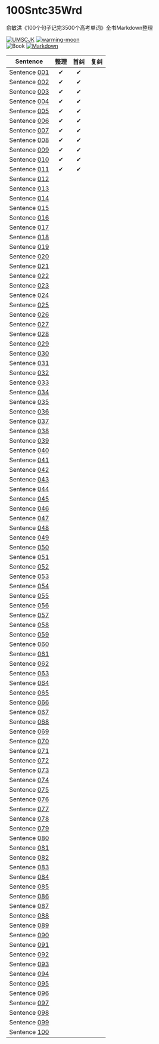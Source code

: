 # 100Sntc35Wrd

俞敏洪《100个句子记完3500个高考单词》全书Markdown整理

[![UMSCJK](https://img.shields.io/badge/整理-UMSCJK-orangered)](https://github.com/UMSCJK)
[![warming-moon](https://img.shields.io/badge/辅助-warming--moon-saddlebrown)](https://github.com/warming-moon)  
![Book](https://img.shields.io/badge/俞敏洪-100个句子记完3500个高考单词-goldenrod)
[![Markdown](https://img.shields.io/badge/GitHub-Markdown-seagreen)](https://markdown.com.cn/)

|                       Sentence                       | 整理  | 首纠  | 复纠  |
| :--------------------------------------------------: | :---: | :---: | :---: |
| Sentence [001](100个句子记完3500个高考单词/001.md) |   ✔   |   ✔   |       |
| Sentence [002](100个句子记完3500个高考单词/002.md) |   ✔   |   ✔   |       |
| Sentence [003](100个句子记完3500个高考单词/003.md) |   ✔   |   ✔   |       |
| Sentence [004](100个句子记完3500个高考单词/004.md) |   ✔   |   ✔   |       |
| Sentence [005](100个句子记完3500个高考单词/005.md) |   ✔   |   ✔   |       |
| Sentence [006](100个句子记完3500个高考单词/006.md) |   ✔   |   ✔   |       |
| Sentence [007](100个句子记完3500个高考单词/007.md) |   ✔   |   ✔   |       |
| Sentence [008](100个句子记完3500个高考单词/008.md) |   ✔   |   ✔   |       |
| Sentence [009](100个句子记完3500个高考单词/009.md) |   ✔   |   ✔   |       |
| Sentence [010](100个句子记完3500个高考单词/010.md) |   ✔   |   ✔   |       |
| Sentence [011](100个句子记完3500个高考单词/011.md) |   ✔   |   ✔   |       |
| Sentence [012](100个句子记完3500个高考单词/012.md) |       |       |       |
| Sentence [013](100个句子记完3500个高考单词/013.md) |       |       |       |
| Sentence [014](100个句子记完3500个高考单词/014.md) |       |       |       |
| Sentence [015](100个句子记完3500个高考单词/015.md) |       |       |       |
| Sentence [016](100个句子记完3500个高考单词/016.md) |       |       |       |
| Sentence [017](100个句子记完3500个高考单词/017.md) |       |       |       |
| Sentence [018](100个句子记完3500个高考单词/018.md) |       |       |       |
| Sentence [019](100个句子记完3500个高考单词/019.md) |       |       |       |
| Sentence [020](100个句子记完3500个高考单词/020.md) |       |       |       |
| Sentence [021](100个句子记完3500个高考单词/021.md) |       |       |       |
| Sentence [022](100个句子记完3500个高考单词/022.md) |       |       |       |
| Sentence [023](100个句子记完3500个高考单词/023.md) |       |       |       |
| Sentence [024](100个句子记完3500个高考单词/024.md) |       |       |       |
| Sentence [025](100个句子记完3500个高考单词/025.md) |       |       |       |
| Sentence [026](100个句子记完3500个高考单词/026.md) |       |       |       |
| Sentence [027](100个句子记完3500个高考单词/027.md) |       |       |       |
| Sentence [028](100个句子记完3500个高考单词/028.md) |       |       |       |
| Sentence [029](100个句子记完3500个高考单词/029.md) |       |       |       |
| Sentence [030](100个句子记完3500个高考单词/030.md) |       |       |       |
| Sentence [031](100个句子记完3500个高考单词/031.md) |       |       |       |
| Sentence [032](100个句子记完3500个高考单词/032.md) |       |       |       |
| Sentence [033](100个句子记完3500个高考单词/033.md) |       |       |       |
| Sentence [034](100个句子记完3500个高考单词/034.md) |       |       |       |
| Sentence [035](100个句子记完3500个高考单词/035.md) |       |       |       |
| Sentence [036](100个句子记完3500个高考单词/036.md) |       |       |       |
| Sentence [037](100个句子记完3500个高考单词/037.md) |       |       |       |
| Sentence [038](100个句子记完3500个高考单词/038.md) |       |       |       |
| Sentence [039](100个句子记完3500个高考单词/039.md) |       |       |       |
| Sentence [040](100个句子记完3500个高考单词/040.md) |       |       |       |
| Sentence [041](100个句子记完3500个高考单词/041.md) |       |       |       |
| Sentence [042](100个句子记完3500个高考单词/042.md) |       |       |       |
| Sentence [043](100个句子记完3500个高考单词/043.md) |       |       |       |
| Sentence [044](100个句子记完3500个高考单词/044.md) |       |       |       |
| Sentence [045](100个句子记完3500个高考单词/045.md) |       |       |       |
| Sentence [046](100个句子记完3500个高考单词/046.md) |       |       |       |
| Sentence [047](100个句子记完3500个高考单词/047.md) |       |       |       |
| Sentence [048](100个句子记完3500个高考单词/048.md) |       |       |       |
| Sentence [049](100个句子记完3500个高考单词/049.md) |       |       |       |
| Sentence [050](100个句子记完3500个高考单词/050.md) |       |       |       |
| Sentence [051](100个句子记完3500个高考单词/051.md) |       |       |       |
| Sentence [052](100个句子记完3500个高考单词/052.md) |       |       |       |
| Sentence [053](100个句子记完3500个高考单词/053.md) |       |       |       |
| Sentence [054](100个句子记完3500个高考单词/054.md) |       |       |       |
| Sentence [055](100个句子记完3500个高考单词/055.md) |       |       |       |
| Sentence [056](100个句子记完3500个高考单词/056.md) |       |       |       |
| Sentence [057](100个句子记完3500个高考单词/057.md) |       |       |       |
| Sentence [058](100个句子记完3500个高考单词/058.md) |       |       |       |
| Sentence [059](100个句子记完3500个高考单词/059.md) |       |       |       |
| Sentence [060](100个句子记完3500个高考单词/060.md) |       |       |       |
| Sentence [061](100个句子记完3500个高考单词/061.md) |       |       |       |
| Sentence [062](100个句子记完3500个高考单词/062.md) |       |       |       |
| Sentence [063](100个句子记完3500个高考单词/063.md) |       |       |       |
| Sentence [064](100个句子记完3500个高考单词/064.md) |       |       |       |
| Sentence [065](100个句子记完3500个高考单词/065.md) |       |       |       |
| Sentence [066](100个句子记完3500个高考单词/066.md) |       |       |       |
| Sentence [067](100个句子记完3500个高考单词/067.md) |       |       |       |
| Sentence [068](100个句子记完3500个高考单词/068.md) |       |       |       |
| Sentence [069](100个句子记完3500个高考单词/069.md) |       |       |       |
| Sentence [070](100个句子记完3500个高考单词/070.md) |       |       |       |
| Sentence [071](100个句子记完3500个高考单词/071.md) |       |       |       |
| Sentence [072](100个句子记完3500个高考单词/072.md) |       |       |       |
| Sentence [073](100个句子记完3500个高考单词/073.md) |       |       |       |
| Sentence [074](100个句子记完3500个高考单词/074.md) |       |       |       |
| Sentence [075](100个句子记完3500个高考单词/075.md) |       |       |       |
| Sentence [076](100个句子记完3500个高考单词/076.md) |       |       |       |
| Sentence [077](100个句子记完3500个高考单词/077.md) |       |       |       |
| Sentence [078](100个句子记完3500个高考单词/078.md) |       |       |       |
| Sentence [079](100个句子记完3500个高考单词/079.md) |       |       |       |
| Sentence [080](100个句子记完3500个高考单词/080.md) |       |       |       |
| Sentence [081](100个句子记完3500个高考单词/081.md) |       |       |       |
| Sentence [082](100个句子记完3500个高考单词/082.md) |       |       |       |
| Sentence [083](100个句子记完3500个高考单词/083.md) |       |       |       |
| Sentence [084](100个句子记完3500个高考单词/084.md) |       |       |       |
| Sentence [085](100个句子记完3500个高考单词/085.md) |       |       |       |
| Sentence [086](100个句子记完3500个高考单词/086.md) |       |       |       |
| Sentence [087](100个句子记完3500个高考单词/087.md) |       |       |       |
| Sentence [088](100个句子记完3500个高考单词/088.md) |       |       |       |
| Sentence [089](100个句子记完3500个高考单词/089.md) |       |       |       |
| Sentence [090](100个句子记完3500个高考单词/090.md) |       |       |       |
| Sentence [091](100个句子记完3500个高考单词/091.md) |       |       |       |
| Sentence [092](100个句子记完3500个高考单词/092.md) |       |       |       |
| Sentence [093](100个句子记完3500个高考单词/093.md) |       |       |       |
| Sentence [094](100个句子记完3500个高考单词/094.md) |       |       |       |
| Sentence [095](100个句子记完3500个高考单词/095.md) |       |       |       |
| Sentence [096](100个句子记完3500个高考单词/096.md) |       |       |       |
| Sentence [097](100个句子记完3500个高考单词/097.md) |       |       |       |
| Sentence [098](100个句子记完3500个高考单词/098.md) |       |       |       |
| Sentence [099](100个句子记完3500个高考单词/099.md) |       |       |       |
| Sentence [100](100个句子记完3500个高考单词/100.md) |       |       |       |